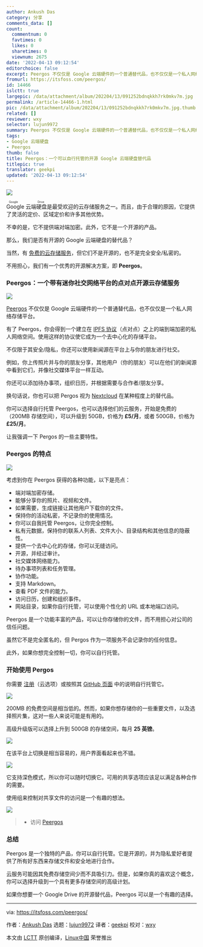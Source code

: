 ```yaml
---
author: Ankush Das
category: 分享
comments_data: []
count:
  commentnum: 0
  favtimes: 0
  likes: 0
  sharetimes: 0
  viewnum: 2675
date: '2022-04-13 09:12:54'
editorchoice: false
excerpt: Peergos 不仅仅是 Google 云端硬件的一个普通替代品，也不仅仅是一个私人网络存储平台。
fromurl: https://itsfoss.com/peergos/
id: 14466
islctt: true
largepic: /data/attachment/album/202204/13/091252bdnqkkh7rk0mkv7m.jpg
permalink: /article-14466-1.html
pic: /data/attachment/album/202204/13/091252bdnqkkh7rk0mkv7m.jpg.thumb.jpg
related: []
reviewer: wxy
selector: lujun9972
summary: Peergos 不仅仅是 Google 云端硬件的一个普通替代品，也不仅仅是一个私人网络存储平台。
tags:
- Google 云端硬盘
- Peergos
thumb: false
title: Peergos：一个可以自行托管的开源 Google 云端硬盘替代品
titlepic: true
translator: geekpi
updated: '2022-04-13 09:12:54'
---
```


![](/data/attachment/album/202204/13/091252bdnqkkh7rk0mkv7m.jpg)


<ruby> Google 云端硬盘 <rt>  Google Drive </rt></ruby> 是最受欢迎的云存储服务之一。而且，由于合理的原因，它提供了灵活的定价、区域定价和许多其他优势。


不幸的是，它不提供端对端加密。此外，它不是一个开源的产品。


那么，我们是否有开源的 Google 云端硬盘的替代品？


当然，有 [免费的云存储服务](https://itsfoss.com/cloud-services-linux/)，但它们不是开源的，也不是完全安全/私密的。


不用担心，我们有一个优秀的开源解决方案，即 **Peergos**。


### Peergos：一个带有迷你社交网络平台的点对点开源云存储服务


![](/data/attachment/album/202204/13/091254uxlittjj71yriqlk.png)


[Peergos](https://peergos.org/) 不仅仅是 Google 云端硬件的一个普通替代品，也不仅仅是一个私人网络存储平台。


有了 Peergos，你会得到一个建立在 [IPFS 协议](https://ipfs.io/)（点对点）之上的端到端加密的私人网络空间。使用这样的协议使它成为一个去中心化的存储平台。


不仅限于其安全/隐私，你还可以使用新闻源在平台上与你的朋友进行社交。


例如，你上传照片并与你的朋友分享，其他用户（你的朋友）可以在他们的新闻源中看到它们，并像社交媒体平台一样互动。


你还可以添加待办事项，组织日历，并根据需要与合作者/朋友分享。


换句话说，你也可以把 Pergos 视为 [Nextcloud](https://itsfoss.com/nextcloud/) 在某种程度上的替代品。


你可以选择自行托管 Peergos，也可以选择他们的云服务，开始是免费的（200MB 存储空间），可以升级到 50GB，价格为 **£5/月**，或者 500GB，价格为 **£25/月**。


让我强调一下 Pergos 的一些主要特性。


### Peergos 的特点


![](/data/attachment/album/202204/13/091256ar6v2ubrrwa2wwua.png)


考虑到你在 Peergos 获得的各种功能，以下是亮点：


* 端对端加密存储。
* 能够分享你的照片、视频和文件。
* 如果需要，生成链接让其他用户下载你的文件。
* 保持你的活动私密，不记录你的使用情况。
* 你可以自我托管 Peergos，让你完全控制。
* 私有元数据，保持你的联系人列表、文件大小、目录结构和其他信息的隐蔽性。
* 提供一个去中心化的存储，你可以无缝访问。
* 开源，并经过审计。
* 社交媒体网络能力。
* 待办事项列表和任务管理。
* 协作功能。
* 支持 Markdown。
* 查看 PDF 文件的能力。
* 访问日历，创建和组织事件。
* 网站目录，如果你自行托管，可以使用个性化的 URL 或本地端口访问。


Peergos 是一个功能丰富的产品，可以让你存储你的文件，而不用担心对公司的信任问题。


虽然它不是完全匿名的，但 Pergos 作为一项服务不会记录你的任何信息。


此外，如果你想完全控制一切，你可以自行托管。


### 开始使用 Pergos


你需要 [注册](https://peergos.net/?signup=true)（云选项）或按照其 [GitHub 页面](https://github.com/peergos/peergos) 中的说明自行托管它。


![](/data/attachment/album/202204/13/091257v1hlhkskp45slle4.png)


200MB 的免费空间是相当低的。然而，如果你想存储你的一些重要文件，以及选择照片集，这对一些人来说可能是有用的。


高级升级版可以选择上升到 500GB 的存储空间，每月 **25 英镑**。


![](/data/attachment/album/202204/13/091257nmd2mmuj96pbp26w.png)


在该平台上切换是相当容易的，用户界面看起来也不错。


![](/data/attachment/album/202204/13/091258mt6zgaojtfaf6jt7.png)


它支持深色模式，所以你可以随时切换它。可用的共享选项应该足以满足各种合作的需要。


使用组来控制对共享文件的访问是一个有趣的想法。


![](/data/attachment/album/202204/13/091259p856yq5bbd5baz67.png)



> 
> * 访问 [Peergos](https://peergos.org/)
> 
> 
> 


### 总结


Peergos 是一个独特的产品，你可以自行托管。它是开源的，并为隐私爱好者提供了所有好东西来存储文件和安全地进行合作。


云服务可能因其免费存储空间少而不具吸引力。但是，如果你真的喜欢这个概念，你可以选择升级到一个具有更多存储空间的高级计划。


如果你想要一个 Google Drive 的开源替代品，Peergos 可以是一个有趣的选择。




---


via: <https://itsfoss.com/peergos/>


作者：[Ankush Das](https://itsfoss.com/author/ankush/) 选题：[lujun9972](https://github.com/lujun9972) 译者：[geekpi](https://github.com/geekpi) 校对：[wxy](https://github.com/wxy)


本文由 [LCTT](https://github.com/LCTT/TranslateProject) 原创编译，[Linux中国](https://linux.cn/) 荣誉推出